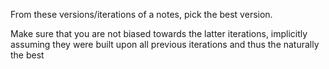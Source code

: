 From these versions/iterations of a notes, pick the best version.

Make sure that you are not biased towards the latter iterations, implicitly assuming they were built upon all previous iterations and thus the naturally the best
